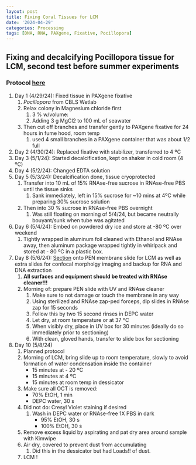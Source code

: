 ```yaml
---
layout: post
title: Fixing Coral Tissues for LCM
date: '2024-04-29'
categories: Processing
tags: [DNA, RNA, PAXgene, Fixative, Pocillopora]
---
```


## Fixing and decalcifying Pocillopora tissue for LCM, second test before summer experiments

### Protocol [here](https://zdellaert.github.io/ZD_Putnam_Lab_Notebook/PAXgene-Fix-Decalc-Protocol/)

1. Day 1 (4/29/24): Fixed tissue in PAXgene fixative
   1. *Pocillopora* from CBLS Wetlab
   2. Relax colony in Magnesium chloride first
      1. 3 % w/volume:
      2. Adding 3 g MgCl2 to 100 mL of seawater
   3. Then cut off branches and transfer gently to PAXgene fixative for 24 hours in fume hood, room temp
      1. used 4 small branches in a PAXgene container that was about 1/2 full
2. Day 2 (4/30/24): Replaced fixative with stabilizer, transferred to 4 ºC
3. Day 3 (5/1/24): Started decalcification, kept on shaker in cold room (4 ºC)
4. Day 4 (5/2/24): Changed EDTA solution
5. Day 5 (5/3/24): Decalcification done, tissue cryoprotected
   1. Transfer into 10 mL of 15% RNAse-free sucrose in RNAse-free PBS until the tissue sinks
      1. Sank immediately, left in 15% sucrose for ~10 mins at 4ºC while preparing 30% sucrose solution
   2. Then into 30 % sucrose in RNAse-free PBS overnight
      1. Was still floating on morning of 5/4/24, but became neutrally bouyant/sunk when tube was agitated
6. Day 6 (5/4/24): Embed on powdered dry ice and store at -80 ºC over weekend
   1. Tightly wrapped in aluminum foil cleaned with Ethanol and RNAse away, then aluminum package wrapped tightly in whirlpack and stored at - 80 ºC in a plastic box.
7. Day 8 (5/6/24): [Section](https://zdellaert.github.io/ZD_Putnam_Lab_Notebook/Cryosectioning-Protocol/) onto PEN membrane slide for LCM as well as extra slides for confocal morpholgy imaging and backup for RNA and DNA extraction
   1. **All surfaces and equipment should be treated with RNAse cleaner!!!**
   2. Morning of: prepare PEN slide with UV and RNAse cleaner
      1. Make sure to not damage or touch the membrane in any way
      2. Using sterilized and RNAse zap-ped forceps, dip slides in RNAse zap for 15 seconds
      3. Follow this by two 15 second rinses in DEPC water
      4. Let dry, at room temperature or at 37 ºC
      5. When visibly dry, place in UV box for 30 minutes (ideally do so immediately prior to sectioning)
      6. With clean, gloved hands, transfer to slide box for sectioning
8. Day 10 (5/8/24)
   1. Planned protocol
   2. Morning of LCM, bring slide up to room temperature, slowly to avoid formation of water condensation inside the container
       - 15 minutes at - 20 ºC
       - 15 minutes at 4 ºC
       - 15 minutes at room temp in dessicator
    3. Make sure all OCT is removed:
        - 70% EtOH, 1 min
        - DEPC water, 30 s
    4. Did not do: Cresyl Violet staining if desired
       1. Wash in DEPC water or RNAse-free 1X PBS in dark
           - 95% EtOH, 30 s
           - 100% EtOH, 30 s
    5. Remove excess liquid by aspirating and pat dry area around sample with Kimwipe
    6. Air dry, covered to prevent dust from accumulating
       1. Did this in the dessicator but had Loads!! of dust.
    7. LCM ! 